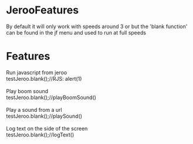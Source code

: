 # JerooFeatures

By default it will only work with speeds around 3 or but the 'blank function' can be found in the jf menu and used to run at full speeds
<br>

<h1>Features</h1>

Run javascript from jeroo
<br>
testJeroo.blank();//RJS: alert(1)
<br><br>
Play boom sound
<br>
testJeroo.blank();//playBoomSound()
<br><br>
Play a sound from a url
<br>
testJeroo.blank();//playSound(<url>)
<br><br>
Log text on the side of the screen
<br>
testJeroo.blank();//logText(<text>)
